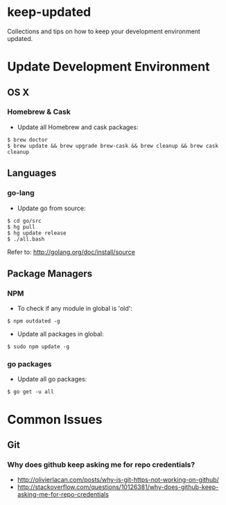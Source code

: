 keep-updated
============

Collections and tips on how to keep your development environment updated.

# Update Development Environment

## OS X

### Homebrew & Cask

- Update all Homebrew and cask packages:
```shell
$ brew doctor
$ brew update && brew upgrade brew-cask && brew cleanup && brew cask cleanup
```

## Languages

### go-lang

- Update go from source:
```shell
$ cd go/src
$ hg pull
$ hg update release
$ ./all.bash
```
Refer to: http://golang.org/doc/install/source


## Package Managers

### NPM

- To check if any module in global is 'old':
```shell
$ npm outdated -g
```

- Update all packages in global:
```shell
$ sudo npm update -g
```

### go packages

- Update all go packages:
```shell
$ go get -u all
```

# Common Issues

## Git

### Why does github keep asking me for repo credentials?

- http://olivierlacan.com/posts/why-is-git-https-not-working-on-github/
- http://stackoverflow.com/questions/10126381/why-does-github-keep-asking-me-for-repo-credentials

